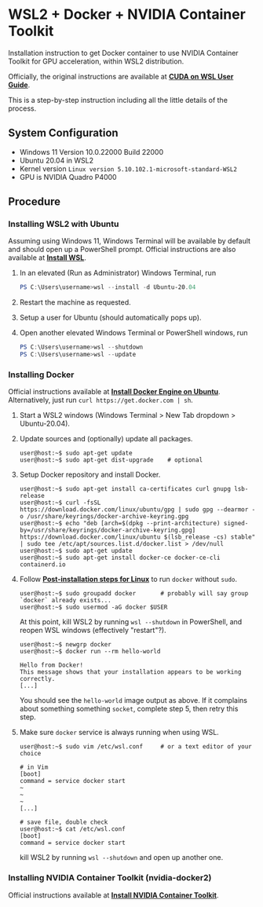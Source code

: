# WSL2 + Docker + NVIDIA Container Toolkit

Installation instruction to get Docker container to use NVIDIA Container Toolkit for GPU acceleration, within WSL2 distribution.

Officially, the original instructions are available at [**CUDA on WSL User Guide**](https://docs.nvidia.com/cuda/wsl-user-guide/index.html#ch02-getting-started).

This is a step-by-step instruction including all the little details of the process.

## System Configuration

- Windows 11 Version 10.0.22000 Build 22000
- Ubuntu 20.04 in WSL2
- Kernel version `Linux version 5.10.102.1-microsoft-standard-WSL2`
- GPU is NVIDIA Quadro P4000

## Procedure

### Installing WSL2 with Ubuntu

Assuming using Windows 11, Windows Terminal will be available by default and should open up a PowerShell prompt. Official instructions are also available at [**Install WSL**](https://docs.microsoft.com/en-us/windows/wsl/install).

1. In an elevated (Run as Administrator) Windows Terminal, run

    ```powershell
    PS C:\Users\username>wsl --install -d Ubuntu-20.04
    ```

2. Restart the machine as requested.
3. Setup a user for Ubuntu (should automatically pops up).
4. Open another elevated Windows Terminal or PowerShell windows, run

    ```powershell
    PS C:\Users\username>wsl --shutdown
    PS C:\Users\username>wsl --update
    ```

### Installing Docker

Official instructions available at [**Install Docker Engine on Ubuntu**](https://docs.docker.com/engine/install/ubuntu/#install-using-the-repository). Alternatively, just run `curl https://get.docker.com | sh`.

1. Start a WSL2 windows (Windows Terminal > New Tab dropdown > Ubuntu-20.04).
2. Update sources and (optionally) update all packages.

    ```console
    user@host:~$ sudo apt-get update
    user@host:~$ sudo apt-get dist-upgrade    # optional
    ```

3. Setup Docker repository and install Docker.

    ```console
    user@host:~$ sudo apt-get install ca-certificates curl gnupg lsb-release
    user@host:~$ curl -fsSL https://download.docker.com/linux/ubuntu/gpg | sudo gpg --dearmor -o /usr/share/keyrings/docker-archive-keyring.gpg
    user@host:~$ echo "deb [arch=$(dpkg --print-architecture) signed-by=/usr/share/keyrings/docker-archive-keyring.gpg] https://download.docker.com/linux/ubuntu $(lsb_release -cs) stable" | sudo tee /etc/apt/sources.list.d/docker.list > /dev/null
    user@host:~$ sudo apt-get update
    user@host:~$ sudo apt-get install docker-ce docker-ce-cli containerd.io
    ```

4. Follow [**Post-installation steps for Linux**](https://docs.docker.com/engine/install/linux-postinstall/) to run `docker` without `sudo`.

    ```console
    user@host:~$ sudo groupadd docker       # probably will say group `docker` already exists...
    user@host:~$ sudo usermod -aG docker $USER
    ```

    At this point, kill WSL2 by running `wsl --shutdown` in PowerShell, and reopen WSL windows (effectively "restart"?).

    ```console
    user@host:~$ newgrp docker
    user@host:~$ docker run --rm hello-world

    Hello from Docker!
    This message shows that your installation appears to be working correctly.
    [...]
    ```

    You should see the `hello-world` image output as above. If it complains about something something `socket`, complete step 5, then retry this step.

5. Make sure `docker` service is always running when using WSL.

    ```console
    user@host:~$ sudo vim /etc/wsl.conf     # or a text editor of your choice

    # in Vim
    [boot]
    command = service docker start
    ~
    ~
    ~
    [...]

    # save file, double check
    user@host:~$ cat /etc/wsl.conf
    [boot]
    command = service docker start
    ```

    kill WSL2 by running `wsl --shutdown` and open up another one.

### Installing NVIDIA Container Toolkit (nvidia-docker2)

Official instructions available at [**Install NVIDIA Container Toolkit**](https://docs.nvidia.com/cuda/wsl-user-guide/index.html#ch04-sub02-install-nvidia-docker).

